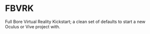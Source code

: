 # FBVRK
Full Bore Virtual Reality Kickstart; a clean set of defaults to start a new Oculus or Vive project with.
